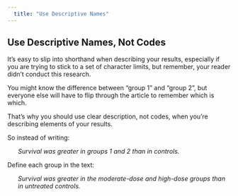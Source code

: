 ```yaml
---
  title: "Use Descriptive Names"
---
```


## Use Descriptive Names, Not Codes

It’s easy to slip into shorthand when describing your results, especially if you are trying to stick to a set of character limits, but remember, your reader didn’t conduct this research. 

You might know the difference between “group 1” and “group 2”, but everyone else will have to flip through the article to remember which is which. 

That’s why you should use clear description, not codes, when you’re describing elements of your results. 

So instead of writing:

<ul style="list-style-type:none">
<li><i>Survival was greater in groups 1 and 2 than in controls.</i></li></ul>

Define each group in the text:

<ul style="list-style-type:none">
<li><i>Survival was greater in the moderate-dose and high-dose groups than in untreated controls.</i></li><ul>

